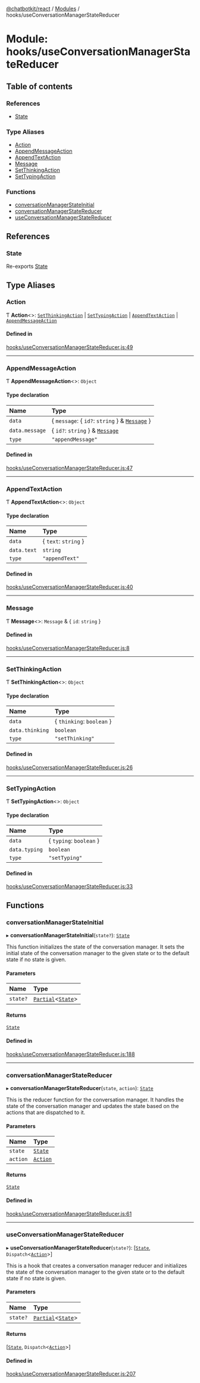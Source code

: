 [@chatbotkit/react](../README.md) / [Modules](../modules.md) / hooks/useConversationManagerStateReducer

# Module: hooks/useConversationManagerStateReducer

## Table of contents

### References

- [State](hooks_useConversationManagerStateReducer.md#state)

### Type Aliases

- [Action](hooks_useConversationManagerStateReducer.md#action)
- [AppendMessageAction](hooks_useConversationManagerStateReducer.md#appendmessageaction)
- [AppendTextAction](hooks_useConversationManagerStateReducer.md#appendtextaction)
- [Message](hooks_useConversationManagerStateReducer.md#message)
- [SetThinkingAction](hooks_useConversationManagerStateReducer.md#setthinkingaction)
- [SetTypingAction](hooks_useConversationManagerStateReducer.md#settypingaction)

### Functions

- [conversationManagerStateInitial](hooks_useConversationManagerStateReducer.md#conversationmanagerstateinitial)
- [conversationManagerStateReducer](hooks_useConversationManagerStateReducer.md#conversationmanagerstatereducer)
- [useConversationManagerStateReducer](hooks_useConversationManagerStateReducer.md#useconversationmanagerstatereducer)

## References

### State

Re-exports [State](hooks_useConversationManagerState.md#state)

## Type Aliases

### Action

Ƭ **Action**\<\>: [`SetThinkingAction`](hooks_useConversationManagerStateReducer.md#setthinkingaction) \| [`SetTypingAction`](hooks_useConversationManagerStateReducer.md#settypingaction) \| [`AppendTextAction`](hooks_useConversationManagerStateReducer.md#appendtextaction) \| [`AppendMessageAction`](hooks_useConversationManagerStateReducer.md#appendmessageaction)

#### Defined in

[hooks/useConversationManagerStateReducer.js:49](https://github.com/chatbotkit/node-sdk/blob/main/packages/react/src/hooks/useConversationManagerStateReducer.js#L49)

___

### AppendMessageAction

Ƭ **AppendMessageAction**\<\>: `Object`

#### Type declaration

| Name | Type |
| :------ | :------ |
| `data` | \{ `message`: \{ `id?`: `string`  } & [`Message`](hooks_useConversationManagerStateReducer.md#message)  } |
| `data.message` | \{ `id?`: `string`  } & [`Message`](hooks_useConversationManagerStateReducer.md#message) |
| `type` | ``"appendMessage"`` |

#### Defined in

[hooks/useConversationManagerStateReducer.js:47](https://github.com/chatbotkit/node-sdk/blob/main/packages/react/src/hooks/useConversationManagerStateReducer.js#L47)

___

### AppendTextAction

Ƭ **AppendTextAction**\<\>: `Object`

#### Type declaration

| Name | Type |
| :------ | :------ |
| `data` | \{ `text`: `string`  } |
| `data.text` | `string` |
| `type` | ``"appendText"`` |

#### Defined in

[hooks/useConversationManagerStateReducer.js:40](https://github.com/chatbotkit/node-sdk/blob/main/packages/react/src/hooks/useConversationManagerStateReducer.js#L40)

___

### Message

Ƭ **Message**\<\>: `Message` & \{ `id`: `string`  }

#### Defined in

[hooks/useConversationManagerStateReducer.js:8](https://github.com/chatbotkit/node-sdk/blob/main/packages/react/src/hooks/useConversationManagerStateReducer.js#L8)

___

### SetThinkingAction

Ƭ **SetThinkingAction**\<\>: `Object`

#### Type declaration

| Name | Type |
| :------ | :------ |
| `data` | \{ `thinking`: `boolean`  } |
| `data.thinking` | `boolean` |
| `type` | ``"setThinking"`` |

#### Defined in

[hooks/useConversationManagerStateReducer.js:26](https://github.com/chatbotkit/node-sdk/blob/main/packages/react/src/hooks/useConversationManagerStateReducer.js#L26)

___

### SetTypingAction

Ƭ **SetTypingAction**\<\>: `Object`

#### Type declaration

| Name | Type |
| :------ | :------ |
| `data` | \{ `typing`: `boolean`  } |
| `data.typing` | `boolean` |
| `type` | ``"setTyping"`` |

#### Defined in

[hooks/useConversationManagerStateReducer.js:33](https://github.com/chatbotkit/node-sdk/blob/main/packages/react/src/hooks/useConversationManagerStateReducer.js#L33)

## Functions

### conversationManagerStateInitial

▸ **conversationManagerStateInitial**(`state?`): [`State`](hooks_useConversationManagerState.md#state)

This function initializes the state of the conversation manager. It sets the
initial state of the conversation manager to the given state or to the
default state if no state is given.

#### Parameters

| Name | Type |
| :------ | :------ |
| `state?` | [`Partial`]( https://www.typescriptlang.org/docs/handbook/utility-types.html#partialtype )\<[`State`](hooks_useConversationManagerState.md#state)\> |

#### Returns

[`State`](hooks_useConversationManagerState.md#state)

#### Defined in

[hooks/useConversationManagerStateReducer.js:188](https://github.com/chatbotkit/node-sdk/blob/main/packages/react/src/hooks/useConversationManagerStateReducer.js#L188)

___

### conversationManagerStateReducer

▸ **conversationManagerStateReducer**(`state`, `action`): [`State`](hooks_useConversationManagerState.md#state)

This is the reducer function for the conversation manager. It handles the
state of the conversation manager and updates the state based on the actions
that are dispatched to it.

#### Parameters

| Name | Type |
| :------ | :------ |
| `state` | [`State`](hooks_useConversationManagerState.md#state) |
| `action` | [`Action`](hooks_useConversationManagerStateReducer.md#action) |

#### Returns

[`State`](hooks_useConversationManagerState.md#state)

#### Defined in

[hooks/useConversationManagerStateReducer.js:61](https://github.com/chatbotkit/node-sdk/blob/main/packages/react/src/hooks/useConversationManagerStateReducer.js#L61)

___

### useConversationManagerStateReducer

▸ **useConversationManagerStateReducer**(`state?`): [[`State`](hooks_useConversationManagerState.md#state), `Dispatch`\<[`Action`](hooks_useConversationManagerStateReducer.md#action)\>]

This is a hook that creates a conversation manager reducer and initializes
the state of the conversation manager to the given state or to the default
state if no state is given.

#### Parameters

| Name | Type |
| :------ | :------ |
| `state?` | [`Partial`]( https://www.typescriptlang.org/docs/handbook/utility-types.html#partialtype )\<[`State`](hooks_useConversationManagerState.md#state)\> |

#### Returns

[[`State`](hooks_useConversationManagerState.md#state), `Dispatch`\<[`Action`](hooks_useConversationManagerStateReducer.md#action)\>]

#### Defined in

[hooks/useConversationManagerStateReducer.js:207](https://github.com/chatbotkit/node-sdk/blob/main/packages/react/src/hooks/useConversationManagerStateReducer.js#L207)
